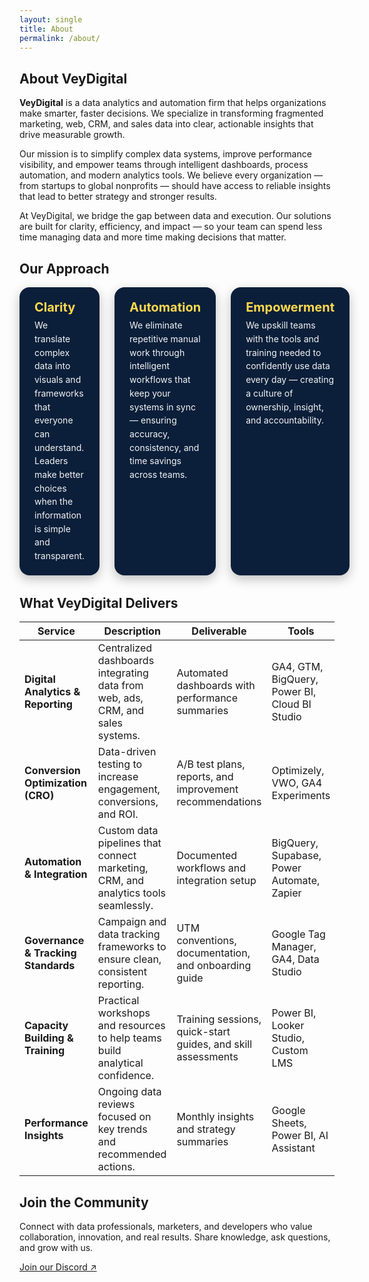 ```yaml
---
layout: single
title: About
permalink: /about/
---
```


<div class="vd-wide">
  <h2 class="vd-wide-title">About VeyDigital</h2>
  <p><strong>VeyDigital</strong> is a data analytics and automation firm that helps organizations make smarter, faster decisions. We specialize in transforming fragmented marketing, web, CRM, and sales data into clear, actionable insights that drive measurable growth.</p>
  <p>Our mission is to simplify complex data systems, improve performance visibility, and empower teams through intelligent dashboards, process automation, and modern analytics tools. We believe every organization — from startups to global nonprofits — should have access to reliable insights that lead to better strategy and stronger results.</p>
  <p>At VeyDigital, we bridge the gap between data and execution. Our solutions are built for clarity, efficiency, and impact — so your team can spend less time managing data and more time making decisions that matter.</p>
</div>

<h2 class="vd-wide-title">Our Approach</h2>

<div class="vd-approach">
  <div class="vd-approach-item">
    <h3>Clarity</h3>
    <p>We translate complex data into visuals and frameworks that everyone can understand. Leaders make better choices when the information is simple and transparent.</p>
  </div>
  <div class="vd-approach-item">
    <h3>Automation</h3>
    <p>We eliminate repetitive manual work through intelligent workflows that keep your systems in sync — ensuring accuracy, consistency, and time savings across teams.</p>
  </div>
  <div class="vd-approach-item">
    <h3>Empowerment</h3>
    <p>We upskill teams with the tools and training needed to confidently use data every day — creating a culture of ownership, insight, and accountability.</p>
  </div>
</div>

<h2 class="vd-wide-title">What VeyDigital Delivers</h2>

<table class="vd-plain vd-delivers-wide">
  <thead>
    <tr>
      <th>Service</th>
      <th>Description</th>
      <th>Deliverable</th>
      <th>Tools</th>
    </tr>
  </thead>
  <tbody>
    <tr>
      <td><strong>Digital Analytics &amp; Reporting</strong></td>
      <td>Centralized dashboards integrating data from web, ads, CRM, and sales systems.</td>
      <td>Automated dashboards with performance summaries</td>
      <td>GA4, GTM, BigQuery, Power BI, Cloud BI Studio</td>
    </tr>
    <tr>
      <td><strong>Conversion Optimization (CRO)</strong></td>
      <td>Data-driven testing to increase engagement, conversions, and ROI.</td>
      <td>A/B test plans, reports, and improvement recommendations</td>
      <td>Optimizely, VWO, GA4 Experiments</td>
    </tr>
    <tr>
      <td><strong>Automation &amp; Integration</strong></td>
      <td>Custom data pipelines that connect marketing, CRM, and analytics tools seamlessly.</td>
      <td>Documented workflows and integration setup</td>
      <td>BigQuery, Supabase, Power Automate, Zapier</td>
    </tr>
    <tr>
      <td><strong>Governance &amp; Tracking Standards</strong></td>
      <td>Campaign and data tracking frameworks to ensure clean, consistent reporting.</td>
      <td>UTM conventions, documentation, and onboarding guide</td>
      <td>Google Tag Manager, GA4, Data Studio</td>
    </tr>
    <tr>
      <td><strong>Capacity Building &amp; Training</strong></td>
      <td>Practical workshops and resources to help teams build analytical confidence.</td>
      <td>Training sessions, quick-start guides, and skill assessments</td>
      <td>Power BI, Looker Studio, Custom LMS</td>
    </tr>
    <tr>
      <td><strong>Performance Insights</strong></td>
      <td>Ongoing data reviews focused on key trends and recommended actions.</td>
      <td>Monthly insights and strategy summaries</td>
      <td>Google Sheets, Power BI, AI Assistant</td>
    </tr>
  </tbody>
</table>

<h2 class="vd-wide-title">Join the Community</h2>
<p>Connect with data professionals, marketers, and developers who value collaboration, innovation, and real results. Share knowledge, ask questions, and grow with us.</p>
<p><a href="https://discord.gg/yourInvite">Join our Discord ↗</a></p>

<style>
.vd-approach {
  display: grid;
  grid-template-columns: 1fr;
  gap: 1.5rem;
  margin-bottom: 2rem;
}
.vd-approach-item {
  background: #0b1f3a;
  color: #fff;
  border-radius: 1rem;
  padding: 1.25rem 1.5rem;
  box-shadow: 0 6px 18px rgba(0,0,0,0.25);
}
.vd-approach-item h3 {
  color: #ffd84d;
  margin-top: 0;
  margin-bottom: 0.4rem;
  font-size: 1.25rem;
}
.vd-approach-item p {
  margin: 0;
  opacity: 0.95;
  line-height: 1.55;
}
@media (min-width: 800px) {
  .vd-approach {
    grid-template-columns: repeat(3, 1fr);
  }
}
</style>
